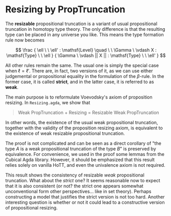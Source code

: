# Resizing by PropTruncation

The **resizable** propositional truncation
is a variant of usual propositional truncation
in homotopy type theory.
The only difference is that the resulting type
can be placed in any universe you like.
This means the type formation rule now becomes

$$
\frac
{
\ell \ \ \ell' : \mathsf{Level}
\quad \ \
\Gamma \ \vdash X : \mathsf{Type} \ \ \ell
}
{
\Gamma \ \vdash || X || : \mathsf{Type} \ \ \ell'
}
$$

All other rules remain the same.
The usual one is simply the special case when $\ell=\ell'$.
There are, in fact, two versions of it,
as we can use either judgemental or propositional equality in the
formulation of the $\beta$-rule.
In the former case, it is called **strict**,
and in the latter case, it is referred to as **weak**.

The main purpose is to reformulate Voevodsky's axiom of proposition resizing.
In `Resizing.agda`, we show that

> Weak PropTruncation $+$ Resizing $=$ Resizable Weak PropTruncation

In other words, the existence of the usual weak propositional truncation, together with the validity of the proposition resizing axiom, is equivalent to the existence of weak resizable propositional truncation.

The proof is not complicated and can be seen as a direct corollary of "the type $A$ is a weak propositional truncation of the type $B$" is preserved
by equivalence.
For convenience,
we used in the proof some lemmas from the $\textsf{Cubical Agda}$ library.
However, it should be emphasized that this result relies solely on vanilla HoTT, and even the univalence axiom is not required.

This result shows the consistency of resizable *weak* propositional truncation. What about the *strict* one?
It seems reasonable now to expect that it is also consistent (or not? the strict one appears somewhat unconventional form other perspectives... like in set theory). Perhaps constructing a model that justifies the strict version is not too hard. Another interesting question is whether or not it could lead to a constructive version of propositional resizing.
